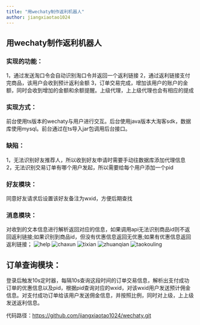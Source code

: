 ```yaml
---
title: "用wechaty制作返利机器人"
author: jiangxiaotao1024
---
```


## 用wechaty制作返利机器人

### 实现的功能：

1，通过发送淘口令会自动识别淘口令并返回一个返利链接
2，通过返利链接支付完商品，该用户会收到预计返利金额
3，订单交易完成，增加该用户的账户的金额，同时会收到增加的金额和余额提醒。上级代理，上上级代理也会有相应的提成

### 实现方式：

前台使用ts版本的wechaty与用户进行交互。后台使用java版本大淘客sdk，数据库使用mysql。前台通过在ts导入jar包调用后台接口。

### 缺陷：

1，无法识别好友推荐人，所以收到好友申请时需要手动往数据库添加代理信息
2，无法识别交易订单有哪个用户发起，所以需要给每个用户添加一个pid

### 好友模块：

同意好友请求后设置该好友备注为wxid，方便后期查找

### 消息模块：

对收到的文本信息进行解析返回对应的信息，如果调用api无法识别商品id则不返回返利链接;如果识别到商品id，但没有优惠信息返回无优惠;如果有优惠信息返回返利链接；
![help](https://github.com/jiangxiaotao1024/wechaty.js.org/blob/robot/jekyll/assets/2020/rebate-robot/help.png)
![chaxun](https://github.com/jiangxiaotao1024/wechaty.js.org/blob/robot/jekyll/assets/2020/rebate-robot/chaxun.png)
![tixian](https://github.com/jiangxiaotao1024/wechaty.js.org/blob/robot/jekyll/assets/2020/rebate-robot/tixian.png)
![zhuanqian](https://github.com/jiangxiaotao1024/wechaty.js.org/blob/robot/jekyll/assets/2020/rebate-robot/zhuanqian.jpg)
![taokouling](https://github.com/jiangxiaotao1024/wechaty.js.org/blob/robot/jekyll/assets/2020/rebate-robot/taokouling.png)

## 订单查询模块：

登录后触发10s定时器，每隔10s查询这段时间的订单交易信息，解析出支付成功订单的优惠信息以及pid，根据pid查询对应的wxid，对该wxid用户发送预计佣金信息。对支付成功订单给该用户发送佣金信息，并按照比例，同时对上级，上上级发送返利信息。

代码路径：https://github.com/jiangxiaotao1024/wechaty.git
